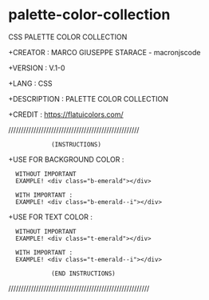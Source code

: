 # palette-color-collection

CSS PALETTE COLOR COLLECTION


+CREATOR : MARCO GIUSEPPE STARACE - macronjscode

+VERSION : V.1-0

+LANG : CSS

+DESCRIPTION : PALETTE COLOR COLLECTION

+CREDIT : https://flatuicolors.com/

////////////////////////////////////////////////////
                
                (INSTRUCTIONS)
+USE FOR BACKGROUND COLOR :  

      WITHOUT IMPORTANT 
      EXAMPLE! <div class="b-emerald"></div>

      WITH IMPORTANT :
      EXAMPLE! <div class="b-emerald--i"></div>
      
+USE FOR TEXT COLOR :

      WITHOUT IMPORTANT 
      EXAMPLE! <div class="t-emerald"></div>

      WITH IMPORTANT :
      EXAMPLE! <div class="t-emerald--i"></div>
      
                (END INSTRUCTIONS)
                
////////////////////////////////////////////////////////
